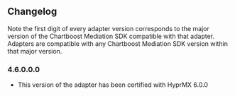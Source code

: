 ## Changelog

Note the first digit of every adapter version corresponds to the major version of the Chartboost Mediation SDK compatible with that adapter. 
Adapters are compatible with any Chartboost Mediation SDK version within that major version.

### 4.6.0.0.0
- This version of the adapter has been certified with HyprMX 6.0.0
